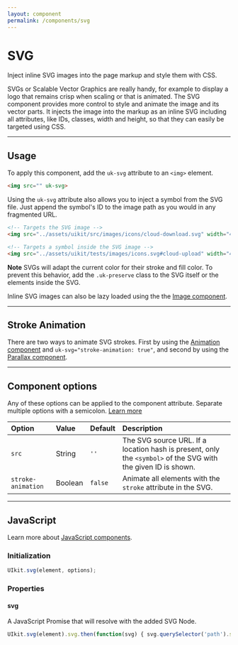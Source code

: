 ```yaml
---
layout: component
permalink: /components/svg
---
```


# SVG

<p class="uk-text-lead">Inject inline SVG images into the page markup and style them with CSS.</p>

SVGs or Scalable Vector Graphics are really handy, for example to display a logo that remains crisp when scaling or that is animated. The SVG component provides more control to style and animate the image and its vector parts. It injects the image into the markup as an inline SVG including all attributes, like IDs, classes, width and height, so that they can easily be targeted using CSS.

***

## Usage

To apply this component, add the `uk-svg` attribute to an `<img>` element.

```html
<img src="" uk-svg>
```

Using the `uk-svg` attribute also allows you to inject a symbol from the SVG file. Just append the symbol's ID to the image path as you would in any fragmented URL.

```html
<!-- Targets the SVG image -->
<img src="../assets/uikit/src/images/icons/cloud-download.svg" width="40" height="40" uk-svg>

<!-- Targets a symbol inside the SVG image -->
<img src="../assets/uikit/tests/images/icons.svg#cloud-upload" width="40" height="40" uk-svg>
```

**Note** SVGs will adapt the current color for their stroke and fill color. To prevent this behavior, add the `.uk-preserve` class to the SVG itself or the elements inside the SVG.

Inline SVG images can also be lazy loaded using the the [Image component](image.md#inline-svg).

***

## Stroke Animation

There are two ways to animate SVG strokes. First by using the [Animation component](animation.md#svg-strokes) and `uk-svg="stroke-animation: true"`, and second by using the [Parallax component](parallax.md#svg-strokes).

***

## Component options

Any of these options can be applied to the component attribute. Separate multiple options with a semicolon. [Learn more](javascript.md#component-configuration)

| Option             | Value   | Default | Description                                                                                                   |
| :----------------- | :------ | :------ | :------------------------------------------------------------------------------------------------------------ |
| `src`              | String  | `''`    | The SVG source URL. If a location hash is present, only the `<symbol>` of the SVG with the given ID is shown. |
| `stroke-animation` | Boolean | `false` | Animate all elements with the `stroke` attribute in the SVG.                                                  |

***

## JavaScript

Learn more about [JavaScript components](javascript.md#programmatic-use).

### Initialization

```js
UIkit.svg(element, options);
```

### Properties

#### svg

A JavaScript Promise that will resolve with the added SVG Node.

```js
UIkit.svg(element).svg.then(function(svg) { svg.querySelector('path').style.stroke = 'red'; })
```

